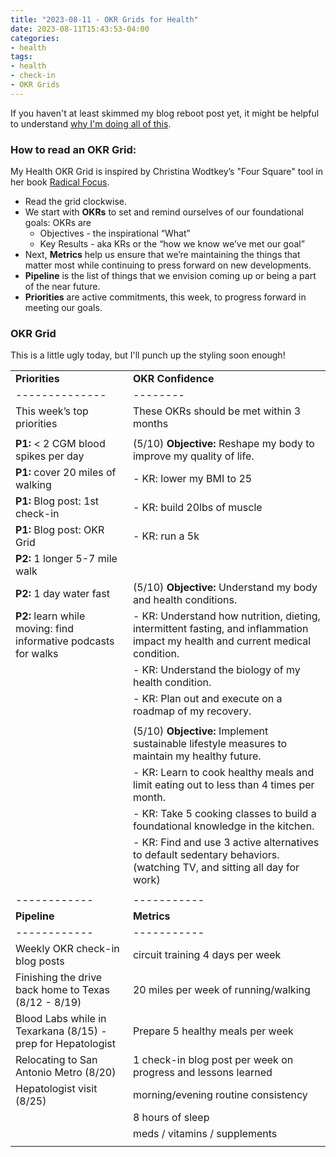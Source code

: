 ```yaml
---
title: "2023-08-11 - OKR Grids for Health"
date: 2023-08-11T15:43:53-04:00
categories:
- health
tags:
- health
- check-in
- OKR Grids
---
```



If you haven't at least skimmed my blog reboot post yet, it might be helpful to understand [why I'm doing all of this](/posts/blog-reboot/).

### How to read an OKR Grid:

My Health OKR Grid is inspired by Christina Wodtkey’s "Four Square" tool in her book [Radical Focus](https://a.co/d/02uWA5h).

- Read the grid clockwise.
- We start with **OKRs** to set and remind ourselves of our foundational goals: OKRs are
  - Objectives - the inspirational “What”
  - Key Results - aka KRs or the “how we know we’ve met our goal”
- Next, **Metrics** help us ensure that we’re maintaining the things that matter most while continuing to press forward on new developments.
- **Pipeline** is the list of things that we envision coming up or being a part of the near future.
- **Priorities** are active commitments, this week, to progress forward in meeting our goals.


### OKR Grid

This is a little ugly today, but I'll punch up the styling soon enough!

| | |
| -------------- | -------- |
| **Priorities** | **OKR Confidence** |
| -------------- | -------- |
| This week’s top priorities| These OKRs should be met within 3 months |
| | |
| **P1:** < 2 CGM blood spikes per day | (5/10) **Objective:** Reshape my body to improve my quality of life.  |
| **P1:** cover 20 miles of walking | - KR: lower my BMI to 25 |
| **P1:** Blog post: 1st check-in | - KR: build 20lbs of muscle |
| **P1:** Blog post: OKR Grid | - KR: run a 5k |
| **P2:** 1 longer 5-7 mile walk | |
| **P2:** 1 day water fast | (5/10) **Objective:** Understand my body and health conditions. |
| **P2:** learn while moving: find informative podcasts for walks | - KR: Understand how nutrition, dieting, intermittent fasting, and inflammation impact my health and current medical condition. |
| | - KR: Understand the biology of my health condition. |
| | - KR: Plan out and execute on a roadmap of my recovery. |
| | |
| | (5/10) **Objective:** Implement sustainable lifestyle measures to maintain my healthy future. |
| | - KR: Learn to cook healthy meals and limit eating out to less than 4 times per month. |
| | - KR: Take 5 cooking classes to build a foundational knowledge in the kitchen. |
| | - KR: Find and use 3 active alternatives to default sedentary behaviors. (watching TV, and sitting all day for work) |
| | |
| ------------ | ----------- |
| **Pipeline** | **Metrics** |
| ------------ | ----------- |
| Weekly OKR check-in blog posts | <span class="metric-red">circuit training 4 days per week</span> |
| Finishing the drive back home to Texas (8/12 - 8/19) | <span class="metric-green">20 miles per week of running/walking</span> |
| Blood Labs while in Texarkana (8/15) - prep for Hepatologist | <span class="metric-yellow">Prepare 5 healthy meals per week</span> |
| Relocating to San Antonio Metro (8/20) | <span class="metric-green">1 check-in blog post per week on progress and lessons learned</span> |
| Hepatologist visit (8/25) | <span class="metric-red">morning/evening routine consistency</span> |
| | <span class="metric-yellow">8 hours of sleep</span> |
| | <span class="metric-green">meds / vitamins / supplements</span> |
| | |


